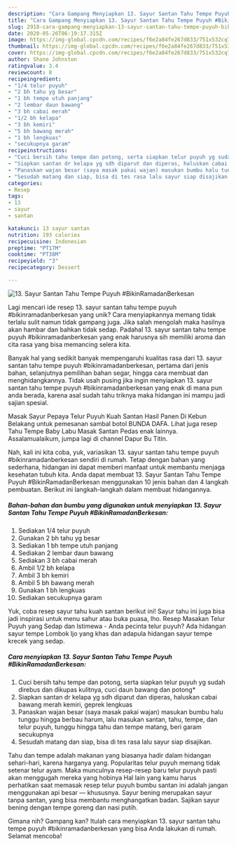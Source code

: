 ```yaml
---
description: "Cara Gampang Menyiapkan 13. Sayur Santan Tahu Tempe Puyuh #BikinRamadanBerkesan yang Menggugah Selera"
title: "Cara Gampang Menyiapkan 13. Sayur Santan Tahu Tempe Puyuh #BikinRamadanBerkesan yang Menggugah Selera"
slug: 2918-cara-gampang-menyiapkan-13-sayur-santan-tahu-tempe-puyuh-bikinramadanberkesan-yang-menggugah-selera
date: 2020-05-26T06:19:17.315Z
image: https://img-global.cpcdn.com/recipes/f6e2a84fe267d833/751x532cq70/13-sayur-santan-tahu-tempe-puyuh-bikinramadanberkesan-foto-resep-utama.jpg
thumbnail: https://img-global.cpcdn.com/recipes/f6e2a84fe267d833/751x532cq70/13-sayur-santan-tahu-tempe-puyuh-bikinramadanberkesan-foto-resep-utama.jpg
cover: https://img-global.cpcdn.com/recipes/f6e2a84fe267d833/751x532cq70/13-sayur-santan-tahu-tempe-puyuh-bikinramadanberkesan-foto-resep-utama.jpg
author: Shane Johnston
ratingvalue: 3.4
reviewcount: 8
recipeingredient:
- "1/4 telur puyuh"
- "2 bh tahu yg besar"
- "1 bh tempe utuh panjang"
- "2 lembar daun bawang"
- "3 bh cabai merah"
- "1/2 bh kelapa"
- "3 bh kemiri"
- "5 bh bawang merah"
- "1 bh lengkuas"
- "secukupnya garam"
recipeinstructions:
- "Cuci bersih tahu tempe dan potong, serta siapkan telur puyuh yg sudah direbus dan dikupas kulitnya, cuci daun bawang dan potong*"
- "Siapkan santan dr kelapa yg sdh diparut dan diperas, haluskan cabai bawang merah kemiri, geprek lengkuas"
- "Panaskan wajan besar (saya masak pakai wajan) masukan bumbu halu tunggu hingga berbau harum, lalu masukan santan, tahu, tempe, dan telur puyuh, tunggu hingga tahu dan tempe matang, beri garam secukupnya"
- "Sesudah matang dan siap, bisa di tes rasa lalu sayur siap disajikan."
categories:
- Resep
tags:
- 13
- sayur
- santan

katakunci: 13 sayur santan 
nutrition: 193 calories
recipecuisine: Indonesian
preptime: "PT17M"
cooktime: "PT38M"
recipeyield: "3"
recipecategory: Dessert

---
```



![13. Sayur Santan Tahu Tempe Puyuh #BikinRamadanBerkesan](https://img-global.cpcdn.com/recipes/f6e2a84fe267d833/751x532cq70/13-sayur-santan-tahu-tempe-puyuh-bikinramadanberkesan-foto-resep-utama.jpg)

Lagi mencari ide resep 13. sayur santan tahu tempe puyuh #bikinramadanberkesan yang unik? Cara menyiapkannya memang tidak terlalu sulit namun tidak gampang juga. Jika salah mengolah maka hasilnya akan hambar dan bahkan tidak sedap. Padahal 13. sayur santan tahu tempe puyuh #bikinramadanberkesan yang enak harusnya sih memiliki aroma dan cita rasa yang bisa memancing selera kita.

Banyak hal yang sedikit banyak mempengaruhi kualitas rasa dari 13. sayur santan tahu tempe puyuh #bikinramadanberkesan, pertama dari jenis bahan, selanjutnya pemilihan bahan segar, hingga cara membuat dan menghidangkannya. Tidak usah pusing jika ingin menyiapkan 13. sayur santan tahu tempe puyuh #bikinramadanberkesan yang enak di mana pun anda berada, karena asal sudah tahu triknya maka hidangan ini mampu jadi sajian spesial.

Masak Sayur Pepaya Telur Puyuh Kuah Santan Hasil Panen Di Kebun Belakang untuk pemesanan sambal botol BUNDA DAFA. Lihat juga resep Tahu Tempe Baby Labu Masak Santan Pedas enak lainnya. Assalamualaikum, jumpa lagi di channel Dapur Bu Titin.


Nah, kali ini kita coba, yuk, variasikan 13. sayur santan tahu tempe puyuh #bikinramadanberkesan sendiri di rumah. Tetap dengan bahan yang sederhana, hidangan ini dapat memberi manfaat untuk membantu menjaga kesehatan tubuh kita. Anda dapat membuat 13. Sayur Santan Tahu Tempe Puyuh #BikinRamadanBerkesan menggunakan 10 jenis bahan dan 4 langkah pembuatan. Berikut ini langkah-langkah dalam membuat hidangannya.

<!--inarticleads1-->

##### Bahan-bahan dan bumbu yang digunakan untuk menyiapkan 13. Sayur Santan Tahu Tempe Puyuh #BikinRamadanBerkesan:

1. Sediakan 1/4 telur puyuh
1. Gunakan 2 bh tahu yg besar
1. Sediakan 1 bh tempe utuh panjang
1. Sediakan 2 lembar daun bawang
1. Sediakan 3 bh cabai merah
1. Ambil 1/2 bh kelapa
1. Ambil 3 bh kemiri
1. Ambil 5 bh bawang merah
1. Gunakan 1 bh lengkuas
1. Sediakan secukupnya garam


Yuk, coba resep sayur tahu kuah santan berikut ini! Sayur tahu ini juga bisa jadi inspirasi untuk menu sahur atau buka puasa, lho. Resep Masakan Telur Puyuh yang Sedap dan Istimewa - Anda pecinta telur puyuh? Ada hidangan sayur tempe Lombok Ijo yang khas dan adapula hidangan sayur tempe krecek yang sedap. 

<!--inarticleads2-->

##### Cara menyiapkan 13. Sayur Santan Tahu Tempe Puyuh #BikinRamadanBerkesan:

1. Cuci bersih tahu tempe dan potong, serta siapkan telur puyuh yg sudah direbus dan dikupas kulitnya, cuci daun bawang dan potong*
1. Siapkan santan dr kelapa yg sdh diparut dan diperas, haluskan cabai bawang merah kemiri, geprek lengkuas
1. Panaskan wajan besar (saya masak pakai wajan) masukan bumbu halu tunggu hingga berbau harum, lalu masukan santan, tahu, tempe, dan telur puyuh, tunggu hingga tahu dan tempe matang, beri garam secukupnya
1. Sesudah matang dan siap, bisa di tes rasa lalu sayur siap disajikan.


Tahu dan tempe adalah makanan yang biasanya hadir dalam hidangan sehari-hari, karena harganya yang. Popularitas telur puyuh memang tidak setenar telur ayam. Maka munculnya resep-resep baru telur puyuh pasti akan menggugah mereka yang hobinya Hal lain yang kamu harus perhatikan saat memasak resep telur puyuh bumbu santan ini adalah jangan menggunakan api besar — khususnya. Sayur bening merupakan sayur tanpa santan, yang bisa membantu menghangatkan badan. Sajikan sayur bening dengan tempe goreng dan nasi putih. 

Gimana nih? Gampang kan? Itulah cara menyiapkan 13. sayur santan tahu tempe puyuh #bikinramadanberkesan yang bisa Anda lakukan di rumah. Selamat mencoba!
